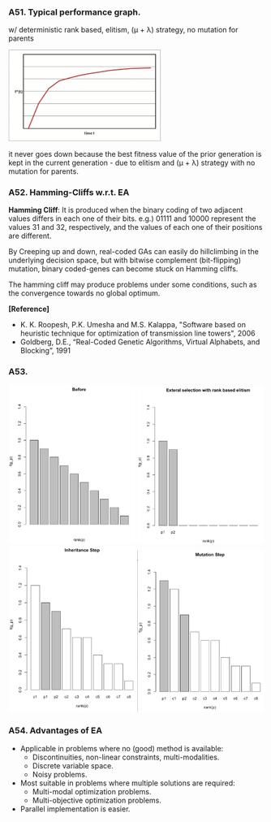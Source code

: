 ### A51. Typical performance graph. 
w/ deterministic rank based, elitism, (μ + λ) strategy, no mutation for parents

<img src="./A51.png" style="width:300px" />

it never goes down because the best fitness value of the prior generation is kept in the current generation - due to elitism and (μ + λ) strategy with no mutation for parents.

### A52. Hamming-Cliffs w.r.t. EA
**Hamming Cliff**: It is produced when the binary coding of two adjacent values differs in each one of their bits. e.g.) 01111 and 10000 represent the values 31 and 32, respectively, and the values of each one of their positions are different.

By Creeping up and down, real-coded GAs can easily do hillclimbing in the underlying decision space, but with bitwise complement (bit-flipping) mutation, binary coded-genes can become stuck on Hamming cliffs.

The hamming cliff may produce problems under some conditions, such as the convergence towards no global optimum.

**[Reference]**  

* K. K. Roopesh,  P.K. Umesha and  M.S. Kalappa, "Software based on heuristic technique for optimization of transmission line towers", 2006
* Goldberg, D.E., “Real-Coded Genetic Algorithms, Virtual Alphabets, and Blocking”, 1991


### A53. 
<img src="./A53-1.png" style="width:250px" />
<img src="./A53-2.png" style="width:250px" />
<img src="./A53-3.png" style="width:250px" />
<img src="./A53-4.png" style="width:250px" />

### A54. Advantages of EA

* Applicable in problems where no (good) method is
available:
	* Discontinuities, non-linear constraints, multi-modalities.
	* Discrete variable space.
	* Noisy problems.
* Most suitable in problems where multiple solutions are required:
	* Multi-modal optimization problems.
	* Multi-objective optimization problems.
* Parallel implementation is easier.